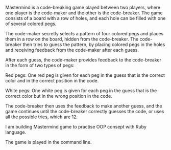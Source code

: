Mastermind is a code-breaking game played between two players, where one player is the code-maker and the other is the code-breaker. The game consists of a board with a row of holes, and each hole can be filled with one of several colored pegs.

The code-maker secretly selects a pattern of four colored pegs and places them in a row on the board, hidden from the code-breaker. The code-breaker then tries to guess the pattern, by placing colored pegs in the holes and receiving feedback from the code-maker after each guess.

After each guess, the code-maker provides feedback to the code-breaker in the form of two types of pegs:

Red pegs: One red peg is given for each peg in the guess that is the correct color and in the correct position in the code.

White pegs: One white peg is given for each peg in the guess that is the correct color but in the wrong position in the code.

The code-breaker then uses the feedback to make another guess, and the game continues until the code-breaker correctly guesses the code, or uses all the possible tries, which are 12.


I am building Mastermind game to practise OOP consept with Ruby language.

The game is played in the command line.
